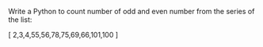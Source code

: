 Write a Python to count number of odd and even number from the series of the list:

[ 2,3,4,55,56,78,75,69,66,101,100 ]
